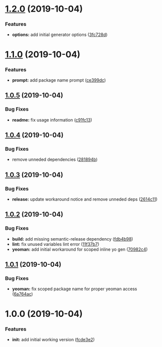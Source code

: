 # [1.2.0](https://github.com/richrdkng/generator-simple-nodejs-project/compare/v1.1.0...v1.2.0) (2019-10-04)


### Features

* **options:** add initial generator options ([3fc728d](https://github.com/richrdkng/generator-simple-nodejs-project/commit/3fc728d))

# [1.1.0](https://github.com/richrdkng/generator-simple-nodejs-project/compare/v1.0.5...v1.1.0) (2019-10-04)


### Features

* **prompt:** add package name prompt ([ce399dc](https://github.com/richrdkng/generator-simple-nodejs-project/commit/ce399dc))

## [1.0.5](https://github.com/richrdkng/generator-simple-nodejs-project/compare/v1.0.4...v1.0.5) (2019-10-04)


### Bug Fixes

* **readme:** fix usage information ([c91fc13](https://github.com/richrdkng/generator-simple-nodejs-project/commit/c91fc13))

## [1.0.4](https://github.com/richrdkng/generator-simple-nodejs-project/compare/v1.0.3...v1.0.4) (2019-10-04)


### Bug Fixes

* remove unneded dependencies ([281894b](https://github.com/richrdkng/generator-simple-nodejs-project/commit/281894b))

## [1.0.3](https://github.com/richrdkng/generator-simple-nodejs-project/compare/v1.0.2...v1.0.3) (2019-10-04)


### Bug Fixes

* **release:** update workaround notice and remove unneded deps ([2614c11](https://github.com/richrdkng/generator-simple-nodejs-project/commit/2614c11))

## [1.0.2](https://github.com/richrdkng/generator-simple-nodejs-project/compare/v1.0.1...v1.0.2) (2019-10-04)


### Bug Fixes

* **build:** add missing semantic-release dependency ([fdb4b98](https://github.com/richrdkng/generator-simple-nodejs-project/commit/fdb4b98))
* **lint:** fix unused variables lint error ([11f37b7](https://github.com/richrdkng/generator-simple-nodejs-project/commit/11f37b7))
* **yeoman:** add initial workaround for scoped inline yo gen ([70982c4](https://github.com/richrdkng/generator-simple-nodejs-project/commit/70982c4))

## [1.0.1](https://github.com/richrdkng/simple-nodejs-project-generator/compare/v1.0.0...v1.0.1) (2019-10-04)


### Bug Fixes

* **yeoman:** fix scoped package name for proper yeoman access ([6a764ac](https://github.com/richrdkng/simple-nodejs-project-generator/commit/6a764ac))

# 1.0.0 (2019-10-04)


### Features

* **init:** add initial working version ([fcde3e2](https://github.com/richrdkng/generator-simple-nodejs-project/commit/fcde3e2))

